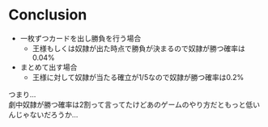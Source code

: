 # Conclusion
- 一枚ずつカードを出し勝負を行う場合
  - 王様もしくは奴隷が出た時点で勝負が決まるので奴隷が勝つ確率は0.04%
- まとめて出す場合
  - 王様に対して奴隷が当たる確立が1/5なので奴隷が勝つ確率は0.2%

つまり…  
劇中奴隷が勝つ確率は2割って言ってたけどあのゲームのやり方だともっと低いんじゃないだろうか…

